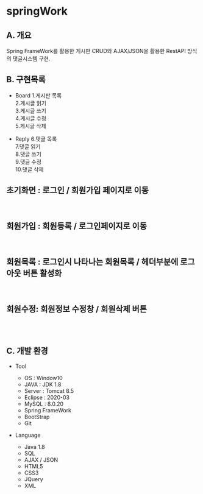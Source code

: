 # springWork

## A. 개요
Spring FrameWork를 활용한 게시판 CRUD와 AJAX/JSON을 활용한 RestAPI 방식의 댓글시스템 구현.

## B. 구현목록
- Board
1.게시판 목록   
2.게시글 읽기    
3.게시글 쓰기     
4.게시글 수정   
5.게시글 삭제   

- Reply
6.댓글 목록   
7.댓글 읽기   
8.댓글 쓰기   
9.댓글 수정   
10.댓글 삭제
   
   
초기화면 : 로그인 / 회원가입 페이지로 이동
---   
<br>   

회원가입 : 회원등록 / 로그인페이지로 이동
---   
<br>   

회원목록 : 로그인시 나타나는 회원목록 / 헤더부분에 로그아웃 버튼 활성화
---   
<br>   

회원수정: 회원정보 수정창 / 회원삭제 버튼
---
<br>   

<br>   


## C. 개발 환경   
- Tool   
  - OS : Window10   
  - JAVA : JDK 1.8   
  - Server : Tomcat 8.5   
  - Eclipse : 2020-03   
  - MySQL : 8.0.20   
  - Spring FrameWork   
  - BootStrap   
  - Git   

- Language   
  - Java 1.8   
  - SQL   
  - AJAX / JSON
  - HTML5   
  - CSS3   
  - JQuery   
  - XML   




